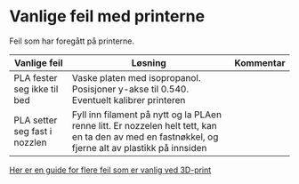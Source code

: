 # Vanlige feil med printerne

Feil som har foregått på printerne.

| Vanlige feil | Løsning | Kommentar | 
| ----------- | ------- | --------- | 
| PLA fester seg ikke til bed | Vaske platen med isopropanol. Posisjoner y-akse til 0.540. Eventuelt kalibrer printeren |  | 
| PLA setter seg fast i nozzlen | Fyll inn filament på nytt og la PLAen renne litt. Er nozzelen helt tett, kan en ta den av med en fastnøkkel, og fjerne alt av plastikk på innsiden  |  | 


 [Her er en guide for flere feil som er vanlig ved 3D-print](https://www.simplify3d.com/support/print-quality-troubleshooting/)
